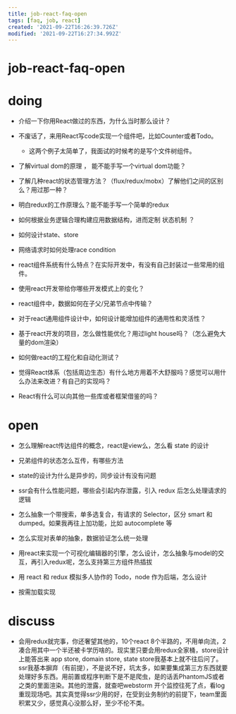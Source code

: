 ```yaml
---
title: job-react-faq-open
tags: [faq, job, react]
created: '2021-09-22T16:26:39.726Z'
modified: '2021-09-22T16:27:34.992Z'
---
```


# job-react-faq-open
# doing

- 介绍一下你用React做过的东西，为什么当时那么设计？
- 不废话了，来用React写code实现一个组件吧，比如Counter或者Todo。
  - 这两个例子太简单了，我面试的时候考的是写个文件树组件。



- 了解virtual dom的原理 ， 能不能手写一个virtual dom功能？


- 了解几种react的状态管理方法？（flux/redux/mobx）了解他们之间的区别么？用过那一种？
- 明白redux的工作原理么？能不能手写一个简单的redux
- 如何根据业务逻辑合理构建应用数据结构，进而定制 状态机制 ？
- 如何设计state、store


- 网络请求时如何处理race condition

- react组件系统有什么特点？在实际开发中，有没有自己封装过一些常用的组件。
- 使用react开发带给你哪些开发模式上的变化？
- react组件中，数据如何在子父/兄弟节点中传输？
- 对于react通用组件设计中，如何设计能增加组件的通用性和灵活性？
- 基于react开发的项目，怎么做性能优化？用过light house吗？（怎么避免大量的dom渲染）


- 如何做react的工程化和自动化测试？


- 觉得React体系（包括周边生态）有什么地方用着不大舒服吗？感觉可以用什么办法来改进？有自己的实现吗？
- React有什么可以向其他一些库或者框架借鉴的吗？
# open

- 怎么理解react传达组件的概念，react是view么，怎么看 state 的设计
- 兄弟组件的状态怎么互传，有哪些方法
- state的设计为什么是异步的，同步设计有没有问题
- ssr会有什么性能问题，哪些会引起内存泄露，引入 redux 后怎么处理请求的逻辑

- 怎么抽象一个带搜索，单多选复合，有请求的 Selector，区分 smart 和 dumped。如果我再往上加功能，比如 autocomplete 等
- 怎么实现对表单的抽象，数据验证怎么统一处理
- 用react来实现一个可视化编辑器的引擎，怎么设计，怎么抽象与model的交互，再引入redux呢，怎么支持第三方组件热插拔
- 用 react 和 redux 模拟多人协作的 Todo，node 作为后端，怎么设计

- 按需加载实现




# discuss

- 会用redux就完事，你还奢望其他的，10个react 8个半路的，不用单向流，2凑合用其中一个半还被卡学历啥的。现实里只要会用redux全家桶，store设计上能答出来 app store, domain store, state store我基本上就不往后问了。ssr我基本摒弃（有前提），不是说不好，坑太多，如果要集成第三方东西就要处理好多东西。用前置或程序判断下是不是爬虫，是的话丢PhantomJS或者之类的里面渲染。其他的泄露，就查吧webstorm 开个监控往死了点，看log重现现场吧。其实真觉得ssr少用的好，在受到业务制约的前提下，team里面积累又少，感觉真心没那么好，至少不伦不类。
